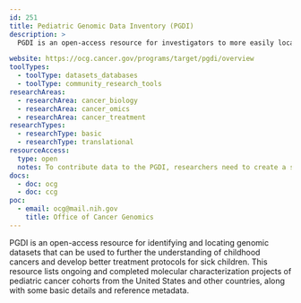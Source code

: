 ```yaml
---
id: 251
title: Pediatric Genomic Data Inventory (PGDI)
description: >
  PGDI is an open-access resource for investigators to more easily locate molecular characterization projects of pediatric cancer cohorts being generated globally.

website: https://ocg.cancer.gov/programs/target/pgdi/overview
toolTypes:
  - toolType: datasets_databases
  - toolType: community_research_tools
researchAreas:
  - researchArea: cancer_biology
  - researchArea: cancer_omics
  - researchArea: cancer_treatment
researchTypes:
  - researchType: basic
  - researchType: translational
resourceAccess:
  type: open
  notes: To contribute data to the PGDI, researchers need to create a secure submitter account through the PGDI Contributor Application at https://ocg.cancer.gov/programs/target/pgdi/contributor-application.
docs:
  - doc: ocg
  - doc: ccg
poc:
  - email: ocg@mail.nih.gov
    title: Office of Cancer Genomics
---
```

PGDI is an open-access resource for identifying and locating genomic datasets that can be used to further the understanding of childhood cancers and develop better treatment protocols for sick children. This resource lists ongoing and completed molecular characterization projects of pediatric cancer cohorts from the United States and other countries, along with some basic details and reference metadata.

